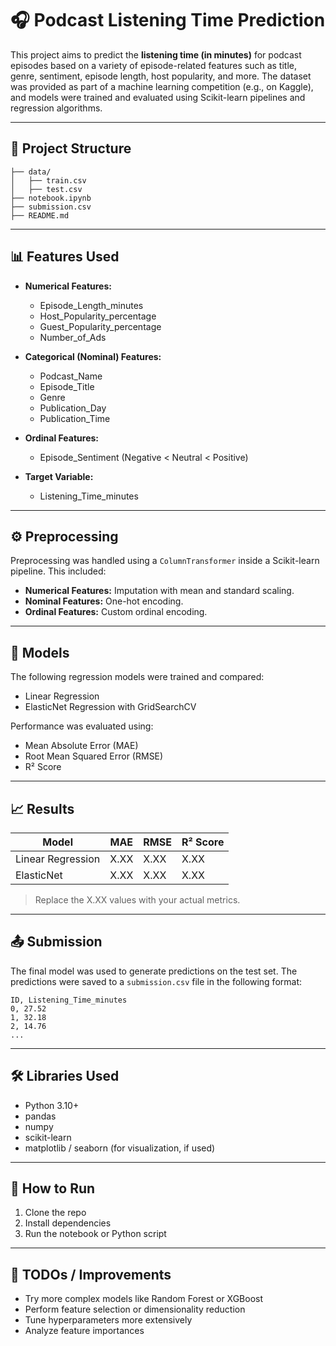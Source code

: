 
# 🎧 Podcast Listening Time Prediction

This project aims to predict the **listening time (in minutes)** for podcast episodes based on a variety of episode-related features such as title, genre, sentiment, episode length, host popularity, and more. The dataset was provided as part of a machine learning competition (e.g., on Kaggle), and models were trained and evaluated using Scikit-learn pipelines and regression algorithms.

---

## 📂 Project Structure

```
├── data/
│   ├── train.csv
│   ├── test.csv
├── notebook.ipynb
├── submission.csv
├── README.md
```

---

## 📊 Features Used

- **Numerical Features:**
  - Episode_Length_minutes
  - Host_Popularity_percentage
  - Guest_Popularity_percentage
  - Number_of_Ads

- **Categorical (Nominal) Features:**
  - Podcast_Name
  - Episode_Title
  - Genre
  - Publication_Day
  - Publication_Time

- **Ordinal Features:**
  - Episode_Sentiment (Negative < Neutral < Positive)

- **Target Variable:**
  - Listening_Time_minutes

---

## ⚙️ Preprocessing

Preprocessing was handled using a `ColumnTransformer` inside a Scikit-learn pipeline. This included:
- **Numerical Features:** Imputation with mean and standard scaling.
- **Nominal Features:** One-hot encoding.
- **Ordinal Features:** Custom ordinal encoding.

---

## 🧠 Models

The following regression models were trained and compared:
- Linear Regression
- ElasticNet Regression with GridSearchCV

Performance was evaluated using:
- Mean Absolute Error (MAE)
- Root Mean Squared Error (RMSE)
- R² Score

---

## 📈 Results

| Model           | MAE     | RMSE    | R² Score |
|----------------|---------|---------|----------|
| Linear Regression | X.XX    | X.XX    | X.XX      |
| ElasticNet       | X.XX    | X.XX    | X.XX      |

> Replace the X.XX values with your actual metrics.

---

## 📤 Submission

The final model was used to generate predictions on the test set. The predictions were saved to a `submission.csv` file in the following format:

```
ID, Listening_Time_minutes
0, 27.52
1, 32.18
2, 14.76
...
```

---

## 🛠️ Libraries Used

- Python 3.10+
- pandas
- numpy
- scikit-learn
- matplotlib / seaborn (for visualization, if used)

---

## 🚀 How to Run

1. Clone the repo
2. Install dependencies
3. Run the notebook or Python script

---

## 📌 TODOs / Improvements

- Try more complex models like Random Forest or XGBoost
- Perform feature selection or dimensionality reduction
- Tune hyperparameters more extensively
- Analyze feature importances
